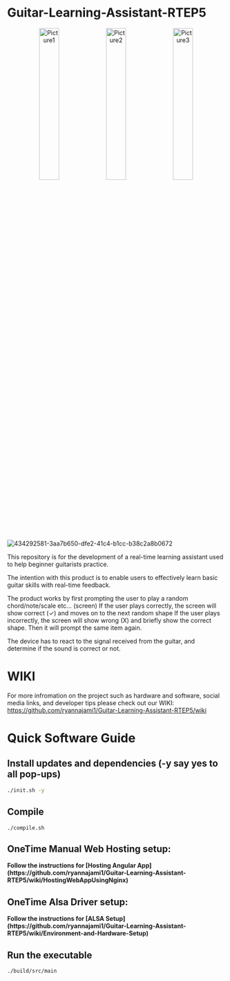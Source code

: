 # Guitar-Learning-Assistant-RTEP5

<p align="center">
  <img src="https://github.com/user-attachments/assets/68d1c1fa-daec-461f-8109-cb89f2e0c949" alt="Picture1" width="30%" height="auto">
  <img src="https://github.com/user-attachments/assets/571432dc-78cc-451e-ba6d-c03c73951b87" alt="Picture2" width="30%" height="auto">
  <img src="https://github.com/user-attachments/assets/dd3785b3-74ac-4e5b-9522-e93c1fba0464" alt="Picture3" width="30%" height="auto">
</p>

![434292581-3aa7b650-dfe2-41c4-b1cc-b38c2a8b0672](https://github.com/user-attachments/assets/c2dda934-bd13-4ddb-9ca5-312394a84ffa)


This repository is for the development of a real-time learning assistant used to help beginner guitarists practice. 

The intention with this product is to enable users to effectively learn basic guitar skills with real-time feedback.

The product works by first prompting the user to play a random chord/note/scale etc... (screen)
If the user plays correctly, the screen will show correct (✓) and moves on to the next random shape
If the user plays incorrectly, the screen will show wrong (X) and briefly show the correct shape. Then it will prompt the same item again.

The device has to react to the signal received from the guitar, and determine if the sound is correct or not.

# WIKI
For more infromation on the project such as hardware and software, social media links, and developer tips please check out our WIKI:
https://github.com/ryannajami1/Guitar-Learning-Assistant-RTEP5/wiki

# Quick Software Guide
## Install updates and dependencies (-y say yes to all pop-ups)

```sh
./init.sh -y
```
## Compile
```
./compile.sh
```
## OneTime Manual Web Hosting setup:
<strong>  
  Follow the instructions for [Hosting Angular App](https://github.com/ryannajami1/Guitar-Learning-Assistant-RTEP5/wiki/HostingWebAppUsingNginx)
</strong>


## OneTime Alsa Driver setup:
<strong>  
  Follow the instructions for [ALSA Setup](https://github.com/ryannajami1/Guitar-Learning-Assistant-RTEP5/wiki/Environment-and-Hardware-Setup)
</strong>

## Run the executable
```
./build/src/main
```
